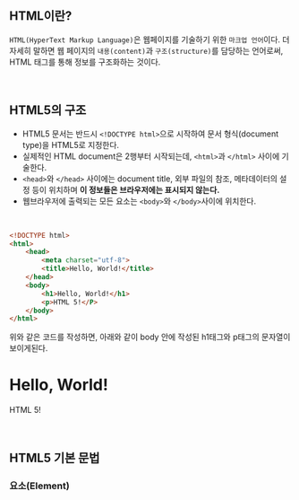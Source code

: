 ## HTML이란?

`HTML(HyperText Markup Language)`은 웹페이지를 기술하기 위한 `마크업 언어`이다. 더 자세히 말하면 웹 페이지의 `내용(content)`과 `구조(structure)`를 담당하는 언어로써, HTML 태그를 통해 정보를 구조화하는 것이다.

<br>

## HTML5의 구조

- HTML5 문서는 반드시 `<!DOCTYPE html>`으로 시작하여 문서 형식(document type)을 HTML5로 지정한다.
- 실제적인 HTML document은 2행부터 시작되는데, `<html>`과 `</html>` 사이에 기술한다.
- `<head>`와 `</head>` 사이에는 document title, 외부 파일의 참조, 메타데이터의 설정 등이 위치하며 **이 정보들은 브라우저에는 표시되지 않는다.**
- 웹브라우저에 출력되는 모든 요소는 `<body>`와 `</body>`사이에 위치한다.

<br>

```html
<!DOCTYPE html>
<html>
    <head>
        <meta charset="utf-8">
        <title>Hello, World!</title>
    </head>
    <body>
        <h1>Hello, World!</h1>
        <p>HTML 5!</P>
    </body>
</html>
```

위와 같은 코드를 작성하면, 아래와 같이 body 안에 작성된 h1태그와 p태그의 문자열이 보이게된다.
<!DOCTYPE html>
<html>
    <head>
        <meta charset="utf-8">
        <title>Hello, World!</title>
    </head>
    <body>
        <h1>Hello, World!</h1>
        <p>HTML 5!</P>
    </body>
</html>

<br>

## HTML5 기본 문법

### 요소(Element)
